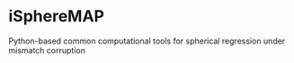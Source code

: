 # iSphereMAP
Python-based common computational tools for spherical regression under mismatch corruption
